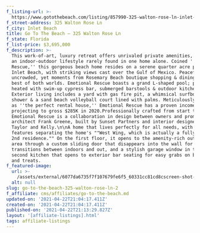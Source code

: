 ```yaml
---
f_listing-url: >-
  https://www.gotothebeach.com/listing/857990-325-walton-rose-ln-inlet-beach-fl-32461/
f_street-address: 325 Walton Rose Ln
f_city: Inlet Beach
title: Go To The Beach – 325 Walton Rose Ln
f_state: Florida
f_list-price: $3,695,000
f_description: >-
  This work-of-art, luxury retreat offers unrivaled private amenities, promoting
  an indoor-outdoor lifestyle rarely found in one home alone. Coined ''Emotional
  Rescue,'' this gorgeous beach home resides on a serene quarter acre parcel in
  Inlet Beach, with striking views cast over the Gulf of Mexico. Peaceful &
  uncrowded, yet moments from Rosemary Beach boutique shopping & dining--the
  best of both worlds. Emotional Rescue boasts a grand L-shaped pool; private &
  heated with swim-up cypress bar, submerged barstools & outdoor kitchen.
  Exterior living includes a yard with gas fire pit, a whimsical surfboard
  shower & a sand beach volleyball court lined with palms. Meticulously designed
  as ''the perfect rental house,'' Emotional Rescue has a proven income history
  projecting to gross $285K in 2020.Professionally crafted from start to finish,
  Emotional Rescue is a collaboration in design between owners and prominent
  architect Frank Greene, built by Sunset Partners and interior designed by
  Taylor and Kelly.\n\nA home that lives perfectly for all needs, with lockout
  features separating the home's ""West Wing, which is actually a fully equipped
  2nd residence."" On the first floor, it opens to the amenity-rich outdoor pool
  area through a custom sliding door that disappears into the wall for seamless
  transitions between indoors and out, and a stylish garage window in the nearby
  second kitchen that opens to exterior bar seating for easy grabs on beverages
  and treats.
f_featured-image:
  url: >-
    /assets/external/6077da6735f7f107679fe6f5_60331cc81cd8cscreen-shot-2021-02-21-at-6.53.31-PM.jpeg
  alt: null
slug: go-to-the-beach-325-walton-rose-ln-2
f_affiliate: cms/affiliates/go-to-the-beach.md
updated-on: '2021-04-22T21:04:17.411Z'
created-on: '2021-04-22T21:04:17.411Z'
published-on: '2021-04-22T21:13:29.827Z'
layout: '[affiliate-listings].html'
tags: affiliate-listings
---
```



